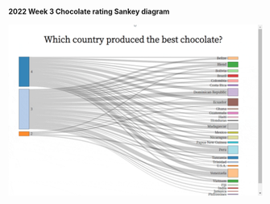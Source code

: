 #### 2022 Week 3 Chocolate rating Sankey diagram
![chocolate rating sankey diagram](2022week3/2022week3-Sankey.gif)

